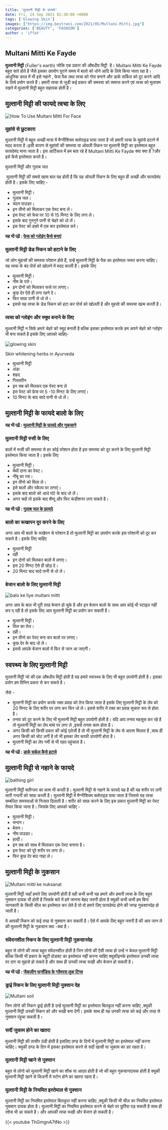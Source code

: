 ```yaml
---
title: 'मुल्तानी मिट्टी के फ़ायदे'
date: Fri, 24 Sep 2021 02:30:00 +0000
tags: ['Glowing Skin']
images: ["https://img.bestrani.com/2021/05/Multani-Mitti.jpg"]
categories: ['BEAUTY', 'FASHION']
author : 'iffat'
---
```


Multani Mitti Ke Fayde
----------------------

**मुल्तानी मिट्टी** (Fuller's earth) जोकि एक प्रकार की औषधीय मिट्टी  है। Multani Mitti Ke Fayde बहुत सारे होते है जैसे इसका उपयोग पुराने समय में बालो को धोने आदि के लिये किया जाता रहा है। आधुनिक काल में भी इसे नहाने , फेस पैक तथा त्वचा को गोरा बनाने और डार्क सर्किल को दूर करने आदि के लिये प्रयोग करते हैं। हमारी त्वचा से जुडी कई प्रकार की समस्या को समाप्त करने एवं त्वचा को मुलायम रखने में मुल्तानी मिट्टी बहुत सहायक होती है।

मुल्तानी मिट्टी की फायदे त्वचा के लिए
-------------------------------------

![How To Use Multani Mitti For Face](https://img.bestrani.com/2021/05/Glowing-skin.jpg)

### मुहांसे से छुटकारा

मुल्तानी मिट्टी में बहुत अच्छी मात्रा में मैग्नीशियम क्लोराइड पाया जाता है जो हमारी त्वचा के मुहांसे हटाने में मदद करता है।इसी कारण से मुहांसों की समस्या या ऑयली स्किन पर मुल्तानी मिट्टी का इस्तेमाल बहुत फायदेमंद माना जाता है। इस आर्टिकल में हम बता रहे है Multani Mitti Ke Fayde क्या क्या है ?और इसे कैसे इस्तेमाल करते है।

मुल्तानी मिट्टी और गुलाब जल

 मुल्तानी मिट्टी की सबसे खास बात यह होती है कि यह ऑयली स्किन के लिए बहुत ही अच्छी और फायदेमंद होती है। इसके लिए चाहिए -

*   मुल्तानी मिट्टी।
*   गुलाब जल।
*   चंदन पाउडर।
*   इन तीनो को मिलाकर एक पेस्ट बना ले।
*   इस पेस्ट को फेस पर 10 से 15 मिनट के लिए लगा ले।
*   इसके बाद गुनगुने पानी से चेहरे को धो लें।
*   इस पेस्ट को हफ़्ते में एक बार इस्तेमाल करे।

**यह भी पढ़ें : [फेस को ग्लोइंग कैसे बनाएं](https://bestrani.com/hi/gulab-jal-ke-fayde/)**

### मुल्तानी मिट्टी डेड स्किन को हटाने के लिए

जो लोग मुंहासों की समस्या परेशान होते हैं, उन्हें मुल्तानी मिट्टी के पैक का इस्तेमाल जरूर करना चाहिए। यह त्वचा के बंद पोर्स को खोलने में मदद करती है। इसके लिए

*   मुल्तानी मिट्टी।
*   नीम के पत्ते।
*   इन दोनों को मिलाकर फसे पर लगाए।
*   कुछ देर ऐसे ही लगा रहने दे।
*   फिर साफ़ पानी से धो ले।
*   इससे यह त्वचा के डेड स्किन को हटा कर पोर्स को खोलती है और मुहसो की समस्या खत्म करती है।

### त्वचा को ग्लोइंग और स्मूथ बनाने के लिए

मुल्तानी मिट्टी न सिर्फ हमारे चेहरे को स्मूद बनाती है बल्कि इसका इस्तेमाल करके हम अपने चेहरे को ग्लोइंग भी बना सकते है इसके लिए आपको चाहिए-

![glowing skin](https://img.bestrani.com/2021/01/Skin-Tightening-1024x682.jpg)

Skin whitening herbs in Ayurveda

*   मुल्तानी मिट्टी
*   अंडा
*   शहद
*   ग्लिसरीन
*   इन सब को मिलकर एक पेस्ट बना ले
*   इस पेस्ट को फ़ेस पर 5 -10 मिनट के लिए लगाएं।
*   10 मिनट के बाद सादे पानी से धो लें।

मुल्तानी मिट्टी के फायदे बालो के लिए
------------------------------------

**यह भी पढ़ें : [मुल्तानी मिट्टी के फायदे और नुकसाने ](https://www.bebeautiful.in/hi/all-things-skin/everyday/multani-mitti-ke-fayde-aur-nuksan/)**


### मुल्तानी मिट्टी रुसी के लिए

बालों में रूसी की समस्या से हर कोई परेशान होता है इस समस्या को दूर करने के लिए मुल्तानी मिट्टी इस्तेमाल किया जाता है। इसके लिए

*   मुल्तानी मिट्टी।
*   मेथी दाना का पेस्ट।
*   नींबू का रस।
*   इन तीनो को मिला ले।
*   इसे बालों और स्कैल्प पर लगाएं।
*   इसके बाद बालो को आधे घंटे के बाद धो लें।
*   अगर चाहें तो इसके बाद शैम्पू और फिर कंडीशनर लगा सकते है।

**यह भी पढ़ें : [गुलाब जल के फ़ायदे](https://bestrani.com/hi/gulab-jal-ke-fayde/)**


### बालो का रूखापन दूर करने के लिए

अगर आप भी बालो के रूखेपन से परेशान है तो मुल्तानी मिट्टी का उपयोग करके इस परेशानी को दूर कर सकते है। इसके लिए चाहिए

*   मुल्तानी मिट्टी
*   दही
*   इन दोनों को मिलकर बालो में लगाए।
*   इस 20 मिनट ऐसे ही छोड़ दे।
*   20 मिनट बाद सादे पानी से धो ले।

### बेजान बालो के लिए मुल्तानी मिट्टी

![balo ke liye multani mitti](https://img.bestrani.com/2021/04/Long-Curly-Hairdo.jpg)

अगर आप के बाल भी पूरी तरह बेजान हो चुके है और इन बेजान बालो के साथ आप कोई भी स्टाइल नहीं कर प् रही है तो इसके लिए आप मुल्तानी मिट्टी का प्रयोग कर सकती है।

*   मुल्तानी मिट्टी।
*   तिल का तेल।
*   दही।
*   इन तीनो का पेस्ट बना कर बालो पर लगाए।
*   कुछ देर के बाद धो ले।
*   इससे आपके बेजान बालो में फिर से जान आ जाएगी।

स्वस्थ्य के लिए मुल्तानी मिट्टी
-------------------------------

मुल्तानी मिट्टी जो की एक औषधीय मिट्टी होती है यह हमारे स्वास्थ्य के लिए भी बहुत उपयोगी होती है। इसका प्रयोग हम विभिन प्रकार से कर सकते है।

जैसे -

*   मुल्तानी मिट्टी का प्रयोग करके रक्त प्रवाह को तेज किया जाता है इसके लिए मुल्तानी मिट्टी के लेप को 20 मिनट के लिए शरीर पर लगा कर फिर धो ले। इससे शरीर में रक्त का प्रवाह सुचारु रूप से होता है।
*   तनाव को दूर करने के लिए भी मुल्तानी मिट्टी बहुत उपयोगी होती है। यदि आप तनाव महसूस कर रहे है तो मुल्तानी मिट्टी का लेप माथे पर लगा ले ,इससे तनाव काम होता है।
*   अगर किसी को किसी प्रकार की कोई एलेर्जी है तो भी मुल्तानी मिट्टी के लेप से आराम मिलता है ,साथ ही अगर किसी को चोट लगी है तो भी इसका लेप काफी उपयोगी होता है।
*   मुल्तानी मिट्टी का लेप गर्मी से भी रहत पहुंचाता है।

**यह भी पढ़ें : [डार्क सर्कल कैसे हटाये ](https://bestrani.com/hi/dark-circle-kaise-hataye/)**


मुल्तानी मिट्टी से नहाने के फायदे
---------------------------------

![bathing girl](https://img.bestrani.com/2021/06/bathing.jpg)

मुल्तानी मिट्टी क्लीन्ज़र का काम भी करती है। मुल्तानी मिट्टी से नहाने के फायदे यह है की यह शरीर पर लगी सारी गन्दगी को साफ़ करती है। मुल्तानी मिट्टी में मैग्नीशियम क्लोराइड पाया जाता है जिससे यह त्वचा सम्बंधित समस्याओं से निजात दिलाती है। शरीर को साफ़ करने के लिए इस प्रकार मुल्तानी मिट्टी का पेस्ट तैयार किया जाता है। जिसके लिए आपको चाहिए -

*   मुल्तानी मिट्टी।
*   चन्दन।
*   बेसन।
*   नीम पाउडर।
*   हल्दी।
*   इन सब को साथ में मिलाकर एक पेस्ट बनाना है।
*   इस पेस्ट को पूरे शरीर पर लगा ले।
*   फिर कुछ देर बाद नाहा ले।

मुल्तानी मिट्टी के नुकसान
-------------------------

![Multani mitti ke nuksanat](https://img.bestrani.com/2021/06/Multani-mitti-ke-nuksanat.jpg)

मुल्तानी मिट्टी जहाँ हमारे लिए उपयोगी होती है वही कभी कभी यह हमारे और हमारी त्वचा के लिए बहुत नुक्सान दायक भी होती है जिसके बारे में हमे जानना बेहद जरुरी होता है क्युकी कभी कभी हम बिना जानकारी के किसी चीज़ का इस्तेमाल कर लेते है तो वो हमारे लिए फायदेमंद होने की जगह नुकशानदेह हो जाती है।

ये आपकी स्किन को कई तरह से नुक्सान कर सकती है। ऐसे में आपके लिए बहुत जरुरी है की आप जान ले की मुल्तानी मिट्टी के नुकसान क्या -क्या है।

### **संवेदनशील स्किन के लिए मुल्तानी मिट्टी नुकसानदेह**

बहुत से लोगो की त्वचा बहुत संवेदनशील होती है जिन लोगो की ऐसी त्वचा हो उन्हें न केवल मुल्तानी मिट्टी बल्कि किसी भी प्रकार के ब्यूटी प्रोडक्ट का इस्तेमाल नहीं करना चाहिए क्युकीइनके इस्तेमाल उनकी त्वचा पर दाग या मुहासे हो सकते है और साथ ही उनकी त्वचा रूखी और बेजान हो सकती है।

**यह भी पढ़ें : [जैकलीन फर्नांडिस के ग्लैमरस लुक टिप्स](https://bestrani.com/hi/jacqueline-fernandez-makeup-tips-for-glowing-look/)**

### ड्राई स्किन के लिए मुल्तानी मिट्टी नुक्सान देह

![Multani soil](https://img.bestrani.com/2021/06/Multani-soil.jpg)

जिन लोगो की स्किन ड्राई होती है उन्हें मुल्तानी मिट्टी का इस्तेमाल बिलकुल नहीं करना चाहिए ,क्युकी मुल्तानी मिट्टी उनकी स्किन को और रूखी बना देगी। इसके साथ ही यह उनकी त्वचा को कई और तरह से नुक्सान पंहुचा सकती है।

### सर्दी जुकाम होने का खतरा

मुल्तानी मिट्टी की तासीर ठंडी होती है इसलिए ठण्ड के दिनों में मुल्तानी मिट्टी का इस्तेमाल नहीं करना चाहिए। क्युकी ठण्ड के दिन में इसका इस्तेमाल करने से सर्दी खासी या जुकाम का डर रहता है।

### मुल्तानी मिट्टी खाने से नुक्सान

बहुत से लोगो को मुल्तानी मिट्टी खाने का शौक या आदत होती है जो की बहुत नुकसानदायक होती है क्युकी मुल्तानी मिट्टी खाने से किडनी में स्टोन होने का खतरा रहता है।

### मुल्तानी मिट्टी के नियमित इस्तेमाल से नुक्सान

मुल्तानी मिट्टी का नियमित इस्तेमाल बिलकुल नहीं करना चाहिए ,क्युकी किसी भी चीज़ का नियमित इस्तेमाल नुक्सान दायक होता है। मुल्तानी मिट्टी का नियमित इस्तेमाल करने से चेहरे पर छुर्रिया पड़ सकती है साथ ही रशेस भी आ सकते है। और आपकी त्वचा रूखी और बेजान हो सकती है।

{{< youtube ThGmgnA7tNo >}}


